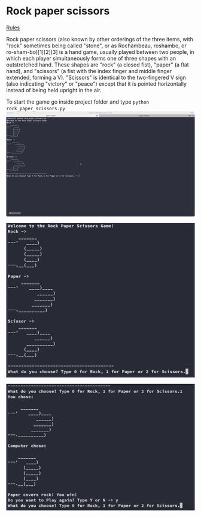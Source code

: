 # Rock paper scissors
[Rules](https://wrpsa.com/the-official-rules-of-rock-paper-scissors/)

Rock paper scissors (also known by other orderings of the three items, with "rock" sometimes being called "stone", or as Rochambeau, roshambo, or ro-sham-bo)[1][2][3] is a hand game, usually played between two people, in which each player simultaneously forms one of three shapes with an outstretched hand. These shapes are "rock" (a closed fist), "paper" (a flat hand), and "scissors" (a fist with the index finger and middle finger extended, forming a V). "Scissors" is identical to the two-fingered V sign (also indicating "victory" or "peace") except that it is pointed horizontally instead of being held upright in the air.

To start the game go inside project folder and type `python rock_paper_scissors.py`
![](rock_paper_scissors.gif)


![](rock_paper_scissors.png)

![](rock_paper_scissors1.png)



